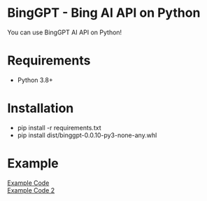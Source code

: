 # BingGPT - Bing AI API on Python
You can use BingGPT AI API on Python!
# Requirements
<ul>
  <li>Python 3.8+</li>
</ul>
<h1>Installation</h1>
<ul>
  <li>pip install -r requirements.txt</li>
  <li>pip install dist/binggpt-0.0.10-py3-none-any.whl</li>
</ul>
<h1>Example</h1>
<a href="example.py">Example Code</a>
<br><a href="example2.py">Example Code 2</a>
